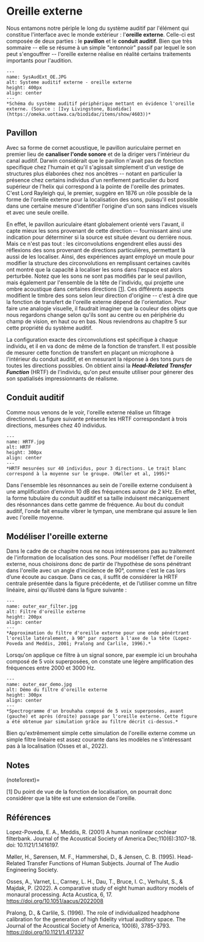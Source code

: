 
# Oreille externe

Nous entamons notre périple le long du système auditif par l'élément qui constitue l'interface avec le monde extérieur : l'**oreille externe**. Celle-ci est composée de deux parties : le **pavillon** et le **conduit auditif**. Bien que très sommaire -- elle se résume à un simple "entonnoir" passif par lequel le son peut s'engouffrer -- l'oreille externe réalise en réalité certains traitements importants pour l'audition. 

```{figure} SysAudExt_OE.JPG
---
name: SysAudExt_OE.JPG
alt: Systeme auditif externe - oreille externe
height: 400px
align: center
---
*Schéma du système auditif périphérique mettant en évidence l'oreille externe. (Source : [Ivy Livingstone, Biodidac](https://omeka.uottawa.ca/biodidac/items/show/4603))*
```

## Pavillon 

Avec sa forme de cornet acoustique, le pavillon auriculaire permet en premier lieu de **canaliser l'onde sonore** et de la diriger vers l'intérieur du canal auditif. Darwin considérait que le pavillon n'avait pas de fonction specifique chez l'humain et qu'il s'agissait simplement d'un vestige de structures plus élaborées chez nos ancêtres -- notant en particulier la présence chez certains individus d'un renflement particulier du bord supérieur de l'helix qui correspond à la pointe de l'oreille des primates. C'est Lord Rayleigh qui, le premier, suggère en 1876 un rôle possible de la forme de l'oreille externe pour la localisation des sons, puisqu'il est possible dans une certaine mesure d'identifier l'origine d'un son sans indices visuels et avec une seule oreille. 

En effet, le pavillon auriculaire étant globalement orienté vers l'avant, il capte mieux les sons provenant de cette direction -- fournissant ainsi une indication pour déterminer si la source est située devant ou derrière nous. Mais ce n'est pas tout : les circonvolutions engendrent elles aussi des réflexions des sons provenant de directions particulières, permettant là aussi de les localiser. Ainsi, des expériences ayant employé un moule pour modifier la structure des circonvolutions en remplissant certaines cavités ont montré que la capacité à localiser les sons dans l'espace est alors perturbée. Notez que les sons ne sont pas modifiés par le seul pavillon, mais également par l'ensemble de la tête de l'individu, qui projette une ombre acoustique dans certaines directions [[1](note1orext)]. Ces différents aspects modifient le timbre des sons selon leur direction d'origine -- c'est à dire que la fonction de transfert de l'oreille externe dépend de l'orientation. Pour faire une analogie visuelle, il faudrait imaginer que la couleur des objets que nous regardons change selon qu'ils sont au centre ou en périphérie du champ de vision, en haut ou en bas. Nous reviendrons au chapitre 5 sur cette propriété du système auditif.

La configuration exacte des circonvolutions est spécifique à chaque individu, et il en va donc de même de la fonction de transfert. Il est possible de mesurer cette fonction de transfert en plaçant un microphone à l'intérieur du conduit auditif, et en mesurant la réponse à des tons purs de toutes les directions possibles. On obtient ainsi la ***Head-Related Transfer Function*** (HRTF) de l'individu, qu'on peut ensuite utiliser pour génerer des son spatialisés impressionnants de réalisme. 

## Conduit auditif 

Comme nous venons de le voir, l'oreille externe réalise un filtrage directionnel. La figure suivante présente les HRTF correspondant à trois directions, mesurées chez 40 individus.


```{figure} HRTF.jpg
---
name: HRTF.jpg
alt: HRTF
height: 300px
align: center
---
*HRTF mesurées sur 40 individus, pour 3 directions. Le trait blanc correspond à la moyenne sur le groupe. (Møller et al, 1995)*
```

Dans l'ensemble les résonnances au sein de l'oreille externe conduisent à une amplification d'environ 10 dB des fréquences autour de 2 kHz. En effet, la forme tubulaire du conduit auditif et sa taille induisent mécaniquement des résonnances dans cette gamme de fréquence. Au bout du conduit auditif, l'onde fait ensuite vibrer le tympan, une membrane qui assure le lien avec l'oreille moyenne.

## Modéliser l'oreille externe 

Dans le cadre de ce chapitre nous ne nous intéresserons pas au traitement de l'information de localisation des sons. Pour modéliser l'effet de l'oreille externe, nous choisirons donc de partir de l'hypothèse de sons pénétrant dans l'oreille avec un angle d'incidence de 90°,  comme c'est le cas lors d’une écoute au casque. Dans ce cas, il suffit de considérer la HRTF centrale présentée dans la figure précédente, et de l’utiliser comme un filtre linéaire, ainsi qu'illustré dans la figure suivante :

```{figure} outer_ear_filter.jpg
---
name: outer_ear_filter.jpg
alt: Filtre d'oreille externe
height: 200px
align: center
---
*Approximation du filtre d'oreille externe pour une onde pénértrant l'oreille latéralement, à 90° par rapport à l'axe de la tête (Lopez-Poveda and Meddis, 2001; Pralong and Carlile, 1996).*
```

Lorsqu'on applique ce filtre à un signal sonore, par exemple ici un brouhaha composé de 5 voix superposées, on constate une légère amplification des fréquences entre 2000 et 3000 Hz.

```{figure} outer_ear_demo.jpg
---
name: outer_ear_demo.jpg
alt: Démo du filtre d'oreille externe
height: 300px
align: center
---
*Spectrogramme d'un brouhaha composé de 5 voix superposées, avant (gauche) et après (droite) passage par l'oreille externe. Cette figure a été obtenue par simulation grâce au filtre décrit ci-dessus.*
```

Bien qu'extrêmement simple cette simulation de l'oreille externe comme un simple filtre linéaire est assez courante dans les modèles ne s'intéressant pas à la localisation (Osses et al., 2022).

## Notes

(note1orext)=

[1] Du point de vue de la fonction de localisation, on pourrait donc considérer que la tête est une extension de l'oreille.

## Références

Lopez-Poveda, E. A., Meddis, R. (2001) A human nonlinear cochlear filterbank. Journal of the Acoustical Society of America Dec;110(6):3107-18. doi: 10.1121/1.1416197.

Møller, H., Sørensen, M. F., Hammershøi, D., & Jensen, C. B. (1995). Head-Related Transfer Functions of Human Subjects. Journal of The Audio Engineering Society. 

Osses, A., Varnet, L., Carney, L. H., Dau, T., Bruce, I. C., Verhulst, S., & Majdak, P. (2022). A comparative study of eight human auditory models of monaural processing. Acta Acustica, 6, 17. https://doi.org/10.1051/aacus/2022008

Pralong, D., & Carlile, S. (1996). The role of individualized headphone calibration for the generation of high fidelity virtual auditory space. The Journal of the Acoustical Society of America, 100(6), 3785–3793. https://doi.org/10.1121/1.417337
